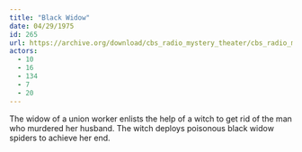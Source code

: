 ```yaml
---
title: "Black Widow"
date: 04/29/1975
id: 265
url: https://archive.org/download/cbs_radio_mystery_theater/cbs_radio_mystery_theater-0251-0300.zip/cbs_radio_mystery_theater-0251-0300%2Fcbsrmt_0265_black_widow.mp3
actors:
  - 10
  - 16
  - 134
  - 7
  - 20
---
```

The widow of a union worker enlists the help of a witch to get rid of the man who murdered her husband. The witch deploys poisonous black widow spiders to achieve her end.